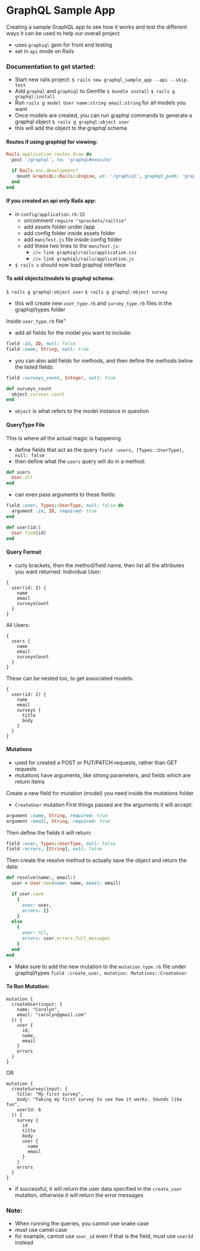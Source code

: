 # GraphQL Sample App

Creating a sample GraphQL app to see how it works and test the different ways it can be used to help our overall project

- uses `graphiql` gem for front end testing
- set in `api` mode on Rails

### Documentation to get started:

- Start new rails project:
`$ rails new graphql_sample_app --api --skip-test`
- Add `graphql` and `graphiql` to Gemfile
`$ bundle install`
`$ rails g graphql:install`
- Run `rails g model User name:string email:string` for all models you want
- Once models are created, you can run graphql commands to generate a graphql object
`$ rails g graphql:object user`
- this will add the object to the graphql schema

#### Routes if using graphiql for viewing:
```ruby
Rails.application.routes.draw do
  post '/graphql', to: 'graphql#execute'

  if Rails.env.development?
    mount GraphiQL::Rails::Engine, at: '/graphiql', graphql_path: 'graphql#execute'
  end
end
```

#### If you created an api only Rails app:
- in `config/application.rb:15`
  - uncomment `require "sprockets/railtie"`
  - add assets folder under /app
  - add config folder inside assets folder
  - add `manifest.js` file inside config folder
  - add these two lines to the `manifest.js`:
    - `//= link graphiql/rails/application.css`
    - `//= link graphiql/rails/application.js`
- `$ rails s` should now load graphiql interface

#### To add objects/models to graphql schema:
`$ rails g graphql:object user`
`$ rails g graphql:object survey`
- this will create new `user_type.rb` and `survey_type.rb` files in the graphql/types folder

Inside `user_type.rb` file"
- add all fields for the model you want to include:
```ruby
field :id, ID, null: false
field :name, String, null: true
```
- you can also add fields for methods, and then define the methods below the listed fields:
```ruby
field :surveys_count, Integer, null: true

def surveys_count
  object.surveys.count
end
```
- `object` is what refers to the model instance in question

#### QueryType File
This is where all the actual magic is happening
- define fields that act as the query
`field :users, [Types::UserType], null: false`
- then define what the `users` query will do in a method:
```ruby
def users
  User.all
end
```
- can even pass arguments to these fields:
```ruby
field :user, Types::UserType, null: false do
  argument :id, ID, required: true
end

def user(id:)
  User.find(id)
end
```

#### Query Format
- curly brackets, then the method/field name, then list all the attributes you want returned:
Individual User:
```
{
  user(id: 2) {
    name
    email
    surveysCount
  }
}
```
All Users:
```
{
  users {
    name
    email
    surveysCount
  }
}
```
These can be nested too, to get associated models:
```
{
  user(id: 2) {
    name
    email
    surveys {
      title
      body
    }
  }
}
```

#### Mutations
- used for created a POST or PUT/PATCH requests, rather than GET requests
- mutations have arguments, like strong parameters, and fields which are return items

Create a new field for mutation (model) you need inside the mutations folder
- `CreateUser` mutation
First things passed are the arguments it will accept:
```ruby
argument :name, String, required: true
argument :email, String, required: true
```
Then define the fields it will return:
```ruby
field :user, Types::UserType, null: false
field :errors, [String], null: false
```
Then create the resolve method to actually save the object and return the data:
```ruby
def resolve(name:, email:)
  user = User.new(name: name, email: email)

  if user.save
    {
      user: user,
      errors: []
    }
  else
    {
      user: nil,
      errors: user.errors.full_messages
    }
  end
end
```

- Make sure to add the new mutation to the `mutation_type.rb` file under graphql/types
`field :create_user, mutation: Mutations::CreateUser`

#### To Run Mutation:
```
mutation {
  createUser(input: {
    name: "Carolyn",
    email: "carolyn@gmail.com"
  }) {
    user {
      id,
      name,
      email
    }
    errors
  }
}
```
OR
```
mutation {
  createSurvey(input: {
    title: "My first survey",
    body: "Taking my first survey to see how it works. Sounds like fun",
    userId: 6
  }) {
    survey {
      id
      title
      body
      user {
        name
        email
      }
    }
    errors
  }
}
```
- if successful, it will return the user data specified in the `create_user` mutation, otherwise it will return the error messages

### Note:
- When running the queries, you cannot use snake case
- must use camel case
- for example, cannot use `user_id` even if that is the field, must use `userId` instead
